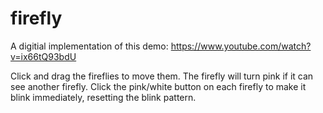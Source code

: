 # firefly

A digitial implementation of this demo: https://www.youtube.com/watch?v=ix66tQ93bdU

Click and drag the fireflies to move them. The firefly will turn pink if it can see another firefly. Click the pink/white button on each firefly to make it blink immediately, resetting the blink pattern.
